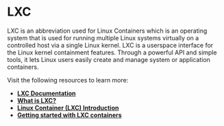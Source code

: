 # **LXC**

LXC is an abbreviation used for Linux Containers which is an operating system that is used for running multiple Linux systems virtually on a controlled host via a single Linux kernel. LXC is a userspace interface for the Linux kernel containment features. Through a powerful API and simple tools, it lets Linux users easily create and manage system or application containers.

Visit the following resources to learn more:

- **[LXC Documentation](https://linuxcontainers.org/lxc/documentation/)**
- **[What is LXC?](https://linuxcontainers.org/lxc/introduction/)**
- **[Linux Container (LXC) Introduction](https://youtu.be/_KnmRdK69qM)**
- **[Getting started with LXC containers](https://youtu.be/CWmkSj_B-wo)**
